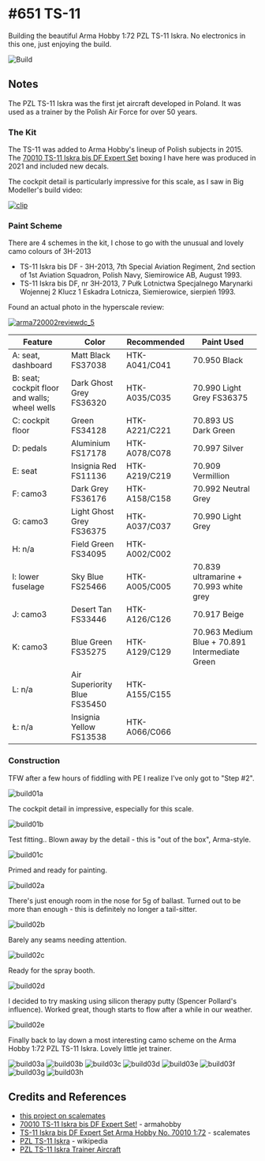 # #651 TS-11

Building the beautiful Arma Hobby 1:72 PZL TS-11 Iskra. No electronics in this one, just enjoying the build.

![Build](./assets/TS-11_build.jpg?raw=true)

## Notes

The PZL TS-11 Iskra was the first jet aircraft developed in Poland. It was used as a trainer by the Polish Air Force for over 50 years.

### The Kit

The TS-11 was added to Arma Hobby's lineup of Polish subjects in 2015.
The
[70010 TS-11 Iskra bis DF Expert Set](https://www.armahobby.com/70010-ts-11-iskra-bis-df-expert-set.html)
boxing I have here was produced in 2021 and included new decals.

The cockpit detail is particularly impressive for this scale, as I saw in Big Modeller's build video:

[![clip](https://img.youtube.com/vi/0EwmzP_TgfQ/0.jpg)](https://www.youtube.com/watch?v=0EwmzP_TgfQ)

### Paint Scheme

There are 4 schemes in the kit, I chose to go with the unusual and lovely camo colours of 3H-2013

* TS-11 Iskra bis DF - 3H-2013, 7th Special Aviation Regiment, 2nd section of 1st Aviation Squadron, Polish Navy, Siemirowice AB, August 1993.
* TS-11 Iskra bis DF, nr 3H-2013, 7 Pułk Lotnictwa Specjalnego Marynarki Wojennej 2 Klucz 1 Eskadra Lotnicza, Siemierowice, sierpień 1993.

Found an actual photo in the hyperscale review:

[![arma720002reviewdc_5](./assets/arma720002reviewdc_5.jpg?raw=true)](https://www.hyperscale.com/2020/reviews/kits/arma70002reviewdc_1.htm)

| Feature                                       | Color                        | Recommended   | Paint Used |
|-----------------------------------------------|------------------------------|---------------|------------|
| A: seat, dashboard                            | Matt Black FS37038           | HTK-A041/C041 | 70.950 Black |
| B: seat; cockpit floor and walls; wheel wells | Dark Ghost Grey FS36320      | HTK-A035/C035 | 70.990 Light Grey FS36375 |
| C: cockpit floor                              | Green FS34128                | HTK-A221/C221 | 70.893 US Dark Green |
| D: pedals                                     | Aluminium FS17178            | HTK-A078/C078 | 70.997 Silver |
| E: seat                                       | Insignia Red FS11136         | HTK-A219/C219 | 70.909 Vermillion |
| F: camo3                                      | Dark Grey FS36176            | HTK-A158/C158 | 70.992 Neutral Grey |
| G: camo3                                      | Light Ghost Grey FS36375     | HTK-A037/C037 | 70.990 Light Grey |
| H: n/a                                        | Field Green FS34095          | HTK-A002/C002 | |
| I: lower fuselage                             | Sky Blue FS25466             | HTK-A005/C005 | 70.839 ultramarine + 70.993 white grey |
| J: camo3                                      | Desert Tan FS33446           | HTK-A126/C126 | 70.917 Beige |
| K: camo3                                      | Blue Green FS35275           | HTK-A129/C129 | 70.963 Medium Blue + 70.891 Intermediate Green |
| L: n/a                                        | Air Superiority Blue FS35450 | HTK-A155/C155 | |
| Ł: n/a                                        | Insignia Yellow FS13538      | HTK-A066/C066 | |

### Construction

TFW after a few hours of fiddling with PE I realize I've only got to "Step #2".

![build01a](./assets/build01a.jpg?raw=true)

The cockpit detail in impressive, especially for this scale.

![build01b](./assets/build01b.jpg?raw=true)

Test fitting.. Blown away by the detail - this is "out of the box", Arma-style.

![build01c](./assets/build01c.jpg?raw=true)

Primed and ready for painting.

![build02a](./assets/build02a.jpg?raw=true)

There's just enough room in the nose for 5g of ballast. Turned out to be more than enough - this is definitely no longer a tail-sitter.

![build02b](./assets/build02b.jpg?raw=true)

Barely any seams needing attention.

![build02c](./assets/build02c.jpg?raw=true)

Ready for the spray booth.

![build02d](./assets/build02d.jpg?raw=true)

I decided to try masking using silicon therapy putty (Spencer Pollard's influence). Worked great, though starts to flow after a while in our weather.

![build02e](./assets/build02e.jpg?raw=true)

Finally back to lay down a most interesting camo scheme on the Arma Hobby 1:72 PZL TS-11 Iskra. Lovely little jet trainer.

![build03a](./assets/build03a.jpg?raw=true)
![build03b](./assets/build03b.jpg?raw=true)
![build03c](./assets/build03c.jpg?raw=true)
![build03d](./assets/build03d.jpg?raw=true)
![build03e](./assets/build03e.jpg?raw=true)
![build03f](./assets/build03f.jpg?raw=true)
![build03g](./assets/build03g.jpg?raw=true)
![build03h](./assets/build03h.jpg?raw=true)

## Credits and References

* [this project on scalemates](https://www.scalemates.com/profiles/mate.php?id=74137&p=projects&project=126847)
* [70010 TS-11 Iskra bis DF Expert Set!](https://www.armahobby.com/70010-ts-11-iskra-bis-df-expert-set.html) - armahobby
* [TS-11 Iskra bis DF Expert Set Arma Hobby No. 70010 1:72](https://www.scalemates.com/kits/arma-hobby-70010-ts-11-iskra-bis-df--1026291) - scalemates
* [PZL TS-11 Iskra](https://en.wikipedia.org/wiki/PZL_TS-11_Iskra) - wikipedia
* [PZL TS-11 Iskra Trainer Aircraft](https://www.airforce-technology.com/projects/pzl-ts-11-iskra-trainer-aircraft/)
